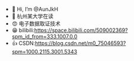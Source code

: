 - 👋 Hi, I’m @AunJkH
- 🍿 杭州某大学在读
- 😍 电子数据取证技术
- 😁 bilibili:https://space.bilibili.com/509002369?spm_id_from=333.1007.0.0
- 👍 CSDN:https://blog.csdn.net/m0_75046593?spm=1000.2115.3001.5343
  
 
